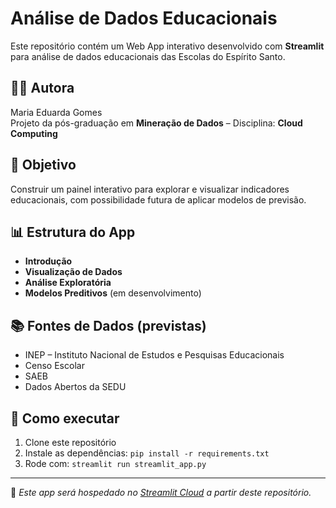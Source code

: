 # Análise de Dados Educacionais

Este repositório contém um Web App interativo desenvolvido com **Streamlit** para análise de dados educacionais das Escolas do Espírito Santo.

## 👩‍💻 Autora

Maria Eduarda Gomes  
Projeto da pós-graduação em **Mineração de Dados** – Disciplina: **Cloud Computing**

## 🎯 Objetivo

Construir um painel interativo para explorar e visualizar indicadores educacionais, com possibilidade futura de aplicar modelos de previsão.

## 📊 Estrutura do App

- **Introdução**
- **Visualização de Dados**
- **Análise Exploratória**
- **Modelos Preditivos** (em desenvolvimento)

## 📚 Fontes de Dados (previstas)

- INEP – Instituto Nacional de Estudos e Pesquisas Educacionais
- Censo Escolar
- SAEB
- Dados Abertos da SEDU

## 🚀 Como executar

1. Clone este repositório
2. Instale as dependências: `pip install -r requirements.txt`
3. Rode com: `streamlit run streamlit_app.py`

---

📍 *Este app será hospedado no [Streamlit Cloud](https://streamlit.io/cloud) a partir deste repositório.*

